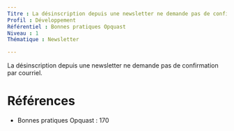 ```yaml
---
Titre : La désinscription depuis une newsletter ne demande pas de confirmation par courriel.
Profil : Développement
Référentiel : Bonnes pratiques Opquast
Niveau : 1
Thématique : Newsletter

---
```

La désinscription depuis une newsletter ne demande pas de confirmation par courriel.

# Références

*   Bonnes pratiques Opquast : 170